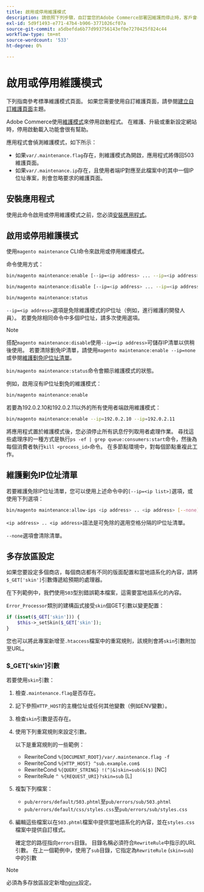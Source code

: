 ```yaml
---
title: 啟用或停用維護模式
description: 請依照下列步驟，自訂當您的Adobe Commerce部署因維護而停止時，客戶會看到的內容。
exl-id: 5d9f1493-e771-47b4-b906-3771026cf07a
source-git-commit: a5dbefda6b77d993756143ef0e7270425f824c44
workflow-type: tm+mt
source-wordcount: '533'
ht-degree: 0%

---
```


# 啟用或停用維護模式

下列指南參考標準維護模式頁面。 如果您需要使用自訂維護頁面，請參閱[建立自訂維護頁面](../../upgrade/troubleshooting/maintenance-mode-options.md)主題。

Adobe Commerce使用[維護模式](../../configuration/bootstrap/application-modes.md#maintenance-mode)來停用啟動程式。 在維護、升級或重新設定網站時，停用啟動載入功能會很有幫助。

應用程式會偵測維護模式，如下所示：

* 如果`var/.maintenance.flag`存在，則維護模式為開啟，應用程式將傳回503維護頁面。
* 如果`var/.maintenance.ip`存在，且使用者端IP對應至此檔案中的其中一個IP位址專案，則會忽略要求的維護頁面。

## 安裝應用程式

使用此命令啟用或停用維護模式之前，您必須[安裝應用程式](../advanced.md)。

## 啟用或停用維護模式

使用`magento maintenance` CLI命令來啟用或停用維護模式。

命令使用方式：

```bash
bin/magento maintenance:enable [--ip=<ip address> ... --ip=<ip address>] | [ip=none]
```

```bash
bin/magento maintenance:disable [--ip=<ip address> ... --ip=<ip address>] | [ip=none]
```

```bash
bin/magento maintenance:status
```

`--ip=<ip address>`選項是免除維護模式的IP位址（例如，進行維護的開發人員）。 若要免除相同命令中多個IP位址，請多次使用選項。

>[!NOTE]
>
>搭配`magento maintenance:disable`使用`--ip=<ip address>`可儲存IP清單以供稍後使用。 若要清除劐免IP清單，請使用`magento maintenance:enable --ip=none`或參閱[維護劐免IP位址清單](#maintain-the-list-of-exempt-ip-addresses)。

`bin/magento maintenance:status`命令會顯示維護模式的狀態。

例如，啟用沒有IP位址劐免的維護模式：

```bash
bin/magento maintenance:enable
```

若要為192.0.2.10和192.0.2.11以外的所有使用者端啟用維護模式：

```bash
bin/magento maintenance:enable --ip=192.0.2.10 --ip=192.0.2.11
```

將應用程式置於維護模式後，您必須停止所有訊息佇列取用者處理作業。
尋找這些處理序的一種方式是執行`ps -ef | grep queue:consumers:start`命令，然後為每個消費者執行`kill <process_id>`命令。 在多節點環境中，對每個節點重複此工作。

## 維護劐免IP位址清單

若要維護免除IP位址清單，您可以使用上述命令中的`[--ip=<ip list>]`選項，或使用下列選項：

```bash
bin/magento maintenance:allow-ips <ip address> .. <ip address> [--none]
```

`<ip address> .. <ip address>`語法是可免除的選用空格分隔的IP位址清單。

`--none`選項會清除清單。

## 多存放區設定

<!-- To set up multiple stores, each with a different layout and localized content, create a skin for each and put it into `pub/errors/{name}` where `{name}` is the store code. To distinguish between stores and websites with the same instance, use `pub/errors/{type}-{name}` where `{type}` is either `store` or `website` and matches the `MAGE_RUN_TYPE` in your server configuration. Another option is to pass the `$_GET['skin']` parameter to the intended processor. This method requires a specific configuration on your server. -->
<!-- Replace the line below with the commented text after https://github.com/magento/magento2/pull/35095 is merged. -->

如果您要設定多個商店，每個商店都有不同的版面配置和當地語系化的內容，請將`$_GET['skin']`引數傳遞給預期的處理器。

在下列範例中，我們使用`503`型別錯誤範本檔案，這需要當地語系化的內容。

`Error_Processor`類別的建構函式接受`skin`個GET引數以變更配置：

```php
if (isset($_GET['skin'])) {
    $this->_setSkin($_GET['skin']);
}
```

您也可以將此專案新增至`.htaccess`檔案中的重寫規則，該規則會將`skin`引數附加至URL。

### $_GET[&#39;skin&#39;]引數

若要使用`skin`引數：

1. 檢查`.maintenance.flag`是否存在。
1. 記下參照`HTTP_HOST`的主機位址或任何其他變數（例如ENV變數）。
1. 檢查`skin`引數是否存在。
1. 使用下列重寫規則來設定引數。

   以下是重寫規則的一些範例：

   * RewriteCond `%{DOCUMENT_ROOT}/var/.maintenance.flag -f`
   * RewriteCond `%{HTTP_HOST} ^sub.example.com$`
   * RewriteCond `%{QUERY_STRING} !(^|&)skin=sub(&|$)` [NC]
   * RewriteRule `^ %{REQUEST_URI}?skin=sub` [L]

1. 複製下列檔案：

   * `pub/errors/default/503.phtml`至`pub/errors/sub/503.phtml`
   * `pub/errors/default/css/styles.css`至`pub/errors/sub/styles.css`

1. 編輯這些檔案以在`503.phtml`檔案中提供當地語系化的內容，並在`styles.css`檔案中提供自訂樣式。

   確定您的路徑指向`errors`目錄。 目錄名稱必須符合`RewriteRule`中指示的URL引數。 在上一個範例中，使用了`sub`目錄，它指定為`RewriteRule` (`skin=sub`)中的引數

>[!NOTE]
>
>必須為多存放區設定新增[nginx](../../configuration/multi-sites/ms-nginx.md)設定。
